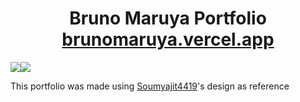 <h1 align="center">
  Bruno Maruya Portfolio<br/>
  <a href="https://brunomaruya.vercel.app/" target="_blank">brunomaruya.vercel.app</a>
</h1>

<div >
  <div style="display: flex; ">  
    <img  align="top" src="https://github.com/brunomaruya/Portfolio/blob/main/gifs/Desktop.gif" />
    <img  src="https://github.com/brunomaruya/Portfolio/blob/main/gifs/Mobile.gif" />
  </div>
</div>

This portfolio was made using  [Soumyajit4419](https://github.com/soumyajit4419/Portfolio)'s design as reference

